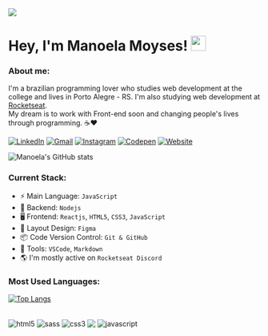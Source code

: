 <div>
  <img style="display=block; margin=auto" align="center" src="https://user-images.githubusercontent.com/94871902/221407065-b0fd54d5-f89c-479c-82b5-2accd6eccf00.gif">
</div>

# Hey, I'm Manoela Moyses! <img src="https://gist.githubusercontent.com/arunprakashpj/48aa20057048b46c6f9ba9d114a8b76f/raw/69a9d496f651091a509ea8d9913c4aef5c419afb/Hi.gif" width="30px"></img>

### About me:
I'm a brazilian programming lover who studies web development at the college and lives in Porto Alegre - RS. I'm also studying web development at [Rocketseat](https://www.rocketseat.com.br/).<br> 
My dream is to work with Front-end soon and changing people's lives through programming. ☕❤️

[![LinkedIn](https://img.shields.io/badge/LinkedIn-0077B5?style=for-the-badge&logo=linkedin&logoColor=white)](https://www.linkedin.com/in/manoelamoyses/)
[![Gmail](https://img.shields.io/badge/Gmail-D14836?style=for-the-badge&logo=gmail&logoColor=white)](mailto:contato@manoelamoyses.net)
[![Instagram](https://img.shields.io/badge/Instagram-E4405F?style=for-the-badge&logo=instagram&logoColor=white)](https://www.instagram.com/manoelamoyses)
[![Codepen](https://img.shields.io/badge/Codepen-000000?style=for-the-badge&logo=codepen&logoColor=white)](https://codepen.io/manoela-moyses)
[![Website](https://img.shields.io/website?label=Portfólio&style=for-the-badge&url=https://manoelamoyses.net/)](https://manoelamoyses.net)

![Manoela's GitHub stats](https://github-readme-stats.vercel.app/api?username=manoela-moyses&show_icons=true&theme=cobalt)

### Current Stack:
- ⚡️ Main Language: `JavaScript`
- 📡 Backend: `Nodejs`
- 🖥️ Frontend: `Reactjs`, `HTML5`, `CSS3`, `JavaScript`
- 🎨 Layout Design: `Figma`
- 📦️ Code Version Control: `Git & GitHub`
- 🔨 Tools: `VSCode`, `Markdown`
- 🌎 I'm mostly active on `Rocketseat Discord`

### Most Used Languages:

[![Top Langs](https://github-readme-stats.vercel.app/api/top-langs/?username=manoela-moyses&layout=compact)](https://github.com/anuraghazra/github-readme-stats)

<div style="display: inline_block"><br>
  <img align="center" alt="html5" src="https://img.shields.io/badge/HTML5-E34F26?style=for-the-badge&logo=html5&logoColor=white">
  <img align="center" alt="sass" src="https://img.shields.io/badge/Sass-CC6699?style=for-the-badge&logo=sass&logoColor=white">
  <img align="center" alt="css3" src="https://img.shields.io/badge/CSS3-1572B6?style=for-the-badge&logo=css3&logoColor=white">
  <img align="center" alt-"bootstrap" src="https://img.shields.io/badge/Bootstrap-563D7C?style=for-the-badge&logo=bootstrap&logoColor=white">
  <img align="center" alt="javascript" src="https://img.shields.io/badge/JavaScript-F7DF1E?style=for-the-badge&logo=javascript&logoColor=black">
</div>
